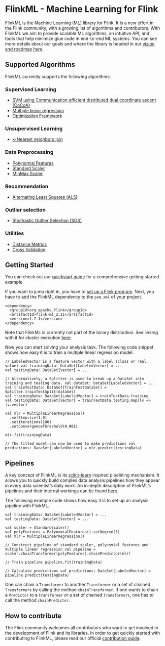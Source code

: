 

# FlinkML - Machine Learning for Flink

FlinkML is the Machine Learning (ML) library for Flink. It is a new effort in the Flink community, with a growing list of algorithms and contributors. With FlinkML we aim to provide scalable ML algorithms, an intuitive API, and tools that help minimize glue code in end-to-end ML systems. You can see more details about our goals and where the library is headed in our [vision and roadmap here](https://cwiki.apache.org/confluence/display/FLINK/FlinkML%3A+Vision+and+Roadmap).

## Supported Algorithms

FlinkML currently supports the following algorithms:

### Supervised Learning

*   [SVM using Communication efficient distributed dual coordinate ascent (CoCoA)](svm.html)
*   [Multiple linear regression](multiple_linear_regression.html)
*   [Optimization Framework](optimization.html)

### Unsupervised Learning

*   [k-Nearest neighbors join](knn.html)

### Data Preprocessing

*   [Polynomial Features](polynomial_features.html)
*   [Standard Scaler](standard_scaler.html)
*   [MinMax Scaler](min_max_scaler.html)

### Recommendation

*   [Alternating Least Squares (ALS)](als.html)

### Outlier selection

*   [Stochastic Outlier Selection (SOS)](sos.html)

### Utilities

*   [Distance Metrics](distance_metrics.html)
*   [Cross Validation](cross_validation.html)

## Getting Started

You can check out our [quickstart guide](quickstart.html) for a comprehensive getting started example.

If you want to jump right in, you have to [set up a Flink program](//ci.apache.org/projects/flink/flink-docs-release-1.7/dev/linking_with_flink.html). Next, you have to add the FlinkML dependency to the `pom.xml` of your project.



```
<dependency>
  <groupId>org.apache.flink</groupId>
  <artifactId>flink-ml_2.11</artifactId>
  <version>1.7.1</version>
</dependency>
```



Note that FlinkML is currently not part of the binary distribution. See linking with it for cluster execution [here](//ci.apache.org/projects/flink/flink-docs-release-1.7/dev/linking.html).

Now you can start solving your analysis task. The following code snippet shows how easy it is to train a multiple linear regression model.



```
// LabeledVector is a feature vector with a label (class or real value) val trainingData: DataSet[LabeledVector] = ...
val testingData: DataSet[Vector] = ...

// Alternatively, a Splitter is used to break up a DataSet into training and testing data. val dataSet: DataSet[LabeledVector] = ...
val trainTestData: DataSet[TrainTestDataSet] = Splitter.trainTestSplit(dataSet)
val trainingData: DataSet[LabeledVector] = trainTestData.training
val testingData: DataSet[Vector] = trainTestData.testing.map(lv => lv.vector)

val mlr = MultipleLinearRegression()
  .setStepsize(1.0)
  .setIterations(100)
  .setConvergenceThreshold(0.001)

mlr.fit(trainingData)

// The fitted model can now be used to make predictions val predictions: DataSet[LabeledVector] = mlr.predict(testingData)
```



## Pipelines

A key concept of FlinkML is its [scikit-learn](http://scikit-learn.org) inspired pipelining mechanism. It allows you to quickly build complex data analysis pipelines how they appear in every data scientist’s daily work. An in-depth description of FlinkML’s pipelines and their internal workings can be found [here](pipelines.html).

The following example code shows how easy it is to set up an analysis pipeline with FlinkML.



```
val trainingData: DataSet[LabeledVector] = ...
val testingData: DataSet[Vector] = ...

val scaler = StandardScaler()
val polyFeatures = PolynomialFeatures().setDegree(3)
val mlr = MultipleLinearRegression()

// Construct pipeline of standard scaler, polynomial features and multiple linear regression val pipeline = scaler.chainTransformer(polyFeatures).chainPredictor(mlr)

// Train pipeline pipeline.fit(trainingData)

// Calculate predictions val predictions: DataSet[LabeledVector] = pipeline.predict(testingData)
```



One can chain a `Transformer` to another `Transformer` or a set of chained `Transformers` by calling the method `chainTransformer`. If one wants to chain a `Predictor` to a `Transformer` or a set of chained `Transformers`, one has to call the method `chainPredictor`.

## How to contribute

The Flink community welcomes all contributors who want to get involved in the development of Flink and its libraries. In order to get quickly started with contributing to FlinkML, please read our official [contribution guide](//ci.apache.org/projects/flink/flink-docs-release-1.7/dev/libs/ml/contribution_guide.html).

